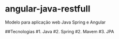 # angular-java-restfull
Modelo para aplicação web Java Spring e Angular 

##Tecnologias
#1. Java
#2. Spring
#2. Mavem
#3. JPA
